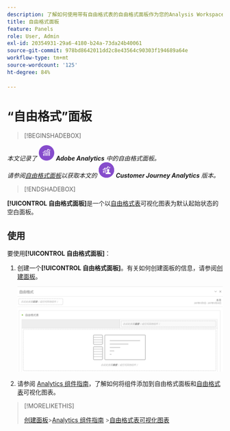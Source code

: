 ```yaml
---
description: 了解如何使用带有自由格式表的自由格式面板作为您的Analysis Workspace项目的开始状态。
title: 自由格式面板
feature: Panels
role: User, Admin
exl-id: 20354931-29a6-4180-b24a-73da24b40061
source-git-commit: 978bd8642011dd2c8e43564c90303f194689a64e
workflow-type: tm+mt
source-wordcount: '125'
ht-degree: 84%

---
```


# “自由格式”面板

>[!BEGINSHADEBOX]

_本文记录了_ ![AdobeAnalytics](/help/assets/icons/AdobeAnalytics.svg) _&#x200B;**Adobe Analytics** 中的自由格式面板。_<br/>_请参阅[自由格式面板](https://experienceleague.adobe.com/zh-hans/docs/analytics/analyze/analysis-workspace/panels/freeform-panel)以获取本文的_ ![CustomerJourneyAnalytics](/help/assets/icons/CustomerJourneyAnalytics.svg) _&#x200B;**Customer Journey Analytics** 版本。_

>[!ENDSHADEBOX]


**[!UICONTROL 自由格式面板]**&#x200B;是一个以[自由格式表](/help/analyze/analysis-workspace/visualizations/freeform-table/freeform-table.md)可视化图表为默认起始状态的空白面板。

## 使用

要使用&#x200B;**[!UICONTROL 自由格式面板]**：

1. 创建一个&#x200B;**[!UICONTROL 自由格式面板]**。有关如何创建面板的信息，请参阅[创建面板](panels.md#create-a-panel)。

   ![默认自由格式面板显示带有自由格式表的空白面板。](assets/freeform-panel.png)

1. 请参阅 [Analytics 组件指南](/help/components/home.md)，了解如何将组件添加到自由格式面板和[自由格式表](/help/analyze/analysis-workspace/visualizations/freeform-table/freeform-table.md)可视化图表。


>[!MORELIKETHIS]
>
>[创建面板](/help/analyze/analysis-workspace/c-panels/panels.md#create-a-panel)
>&#x200B;>[Analytics 组件指南](/help/components/home.md)
>&#x200B;>[自由格式表可视化图表](/help/analyze/analysis-workspace/visualizations/freeform-table/freeform-table.md)
>
